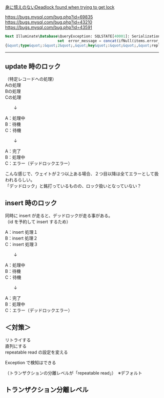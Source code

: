
[身に憶えのないDeadlock found when trying to get lock](https://yoku0825.blogspot.com/2012/07/deadlock-found-when-trying-to-get-lock.html  )  

<https://bugs.mysql.com/bug.php?id=69835>  
<https://bugs.mysql.com/bug.php?id=43210>  
<https://bugs.mysql.com/bug.php?id=43591>  


```sql
Next Illuminate\Database\QueryException: SQLSTATE[40001]: Serialization failure: 1213 Deadlock found when trying to get lock; try restarting transaction (SQL:                     update  items
                        set  error_message = concat(ifNull(items.error_message, &quot;&quot;),
{&quot;type&quot;:&quot;2&quot;,&quot;key&quot;:&quot;&quot;,&quot;replacement&quot;:[]})
```
____________________________________

## update 時のロック
（特定レコードへの処理）  
Aの処理  
Bの処理  
Cの処理  

　　↓  

A：処理中  
B：待機  
C：待機  

　　↓  

A：完了  
B：処理中  
C：エラー（デッドロックエラー）  

こんな感じで、ウェイトが２つ以上ある場合、２つ目以降は全てエラーとして扱われるらしい。  
「デッドロック」と銘打っているものの、ロック扱いとなっていない？  


## insert 時のロック
同時に insert が走ると、デッドロックが走る事がある。  
（id を予約して insert するため）  

A：insert 処理１  
B：insert 処理２  
C：insert 処理３  

　　↓  

A：処理中  
B：待機  
C：待機  

　　↓  

A：完了  
B：処理中  
C：エラー（デッドロックエラー）  

## ＜対策＞
リトライする  
直列にする  
repeatable read の設定を変える  

Exception で検知はできる  

（トランザクションの分離レベルが「repeatable read」）　※デフォルト  

## トランザクション分離レベル
